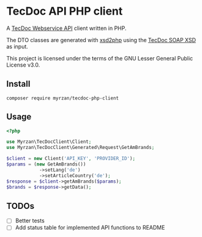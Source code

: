 # TecDoc API PHP client
A [TecDoc Webservice API](http://webservice.tecalliance.services) client written in PHP.

The DTO classes are generated with [xsd2php](https://github.com/goetas-webservices/xsd2php) using the 
[TecDoc SOAP XSD](http://webservice.tecalliance.services/pegasus-3-0/services/TecdocToCatDLB.soapEndpoint?xsd) as input.

This project is licensed under the terms of the GNU Lesser General Public License v3.0.

## Install
```shell script
composer require myrzan/tecdoc-php-client
```

## Usage

```php
<?php

use Myrzan\TecDocClient\Client;
use Myrzan\TecDocClient\Generated\Request\GetAmBrands;

$client = new Client('API_KEY', 'PROVIDER_ID');
$params = (new GetAmBrands())
            ->setLang('de')
            ->setArticleCountry('de');
$response = $client->getAmBrands($params);
$brands = $response->getData();
```

## TODOs
- [ ] Better tests
- [ ] Add status table for implemented API functions to README
